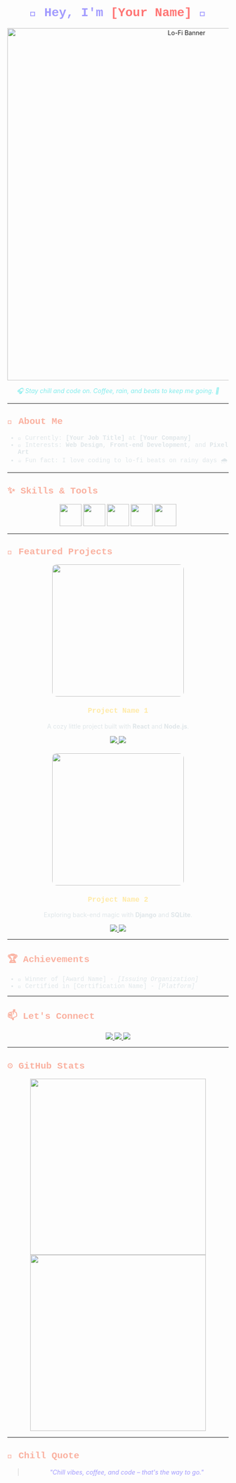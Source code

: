 <h1 align="center" style="font-family: 'Courier New', monospace; color: #a29bfe;">
  🌸 Hey, I'm <span style="color: #ff7675;">[Your Name]</span> 🌸
</h1>

<p align="center">
  <img src="./assets/lofi-banner.gif" alt="Lo-Fi Banner" width="800"/>
</p>

<p align="center" style="color: #81ecec; font-style: italic;">
  🎧 Stay chill and code on. Coffee, rain, and beats to keep me going. 🚀
</p>

---

<h2 align="left" style="font-family: 'Courier New', monospace; color: #fab1a0;">📖 About Me</h2>
<ul style="font-family: 'Courier New', monospace; color: #dfe6e9;">
  <li>💼 Currently: <b>[Your Job Title]</b> at <b>[Your Company]</b></li>
  <li>🎨 Interests: <b>Web Design</b>, <b>Front-end Development</b>, and <b>Pixel Art</b></li>
  <li>☕ Fun fact: I love coding to lo-fi beats on rainy days 🌧️</li>
</ul>

---

<h2 align="left" style="font-family: 'Courier New', monospace; color: #fab1a0;">✨ Skills & Tools</h2>
<div align="center">
  <img src="https://cdn.jsdelivr.net/gh/devicons/devicon/icons/html5/html5-original.svg" width="50" />
  <img src="https://cdn.jsdelivr.net/gh/devicons/devicon/icons/css3/css3-original.svg" width="50" />
  <img src="https://cdn.jsdelivr.net/gh/devicons/devicon/icons/javascript/javascript-original.svg" width="50" />
  <img src="https://cdn.jsdelivr.net/gh/devicons/devicon/icons/python/python-original.svg" width="50" />
  <img src="https://cdn.jsdelivr.net/gh/devicons/devicon/icons/react/react-original.svg" width="50" />
</div>

---

<h2 align="left" style="font-family: 'Courier New', monospace; color: #fab1a0;">🌌 Featured Projects</h2>

<div align="center" style="margin-bottom: 20px;">
  <img src="./assets/project1.png" width="300" style="border-radius: 10px;" />
  <h3 style="font-family: 'Courier New', monospace; color: #ffeaa7;">Project Name 1</h3>
  <p style="color: #dfe6e9;">A cozy little project built with <b>React</b> and <b>Node.js</b>.</p>
  <a href="https://github.com/your-profile/project1" target="_blank">
    <img src="https://img.shields.io/badge/Repo-Link-blue?style=for-the-badge" />
  </a>
  <a href="https://your-live-project-url.com" target="_blank">
    <img src="https://img.shields.io/badge/Live-Demo-orange?style=for-the-badge" />
  </a>
</div>

<div align="center">
  <img src="./assets/project2.gif" width="300" style="border-radius: 10px;" />
  <h3 style="font-family: 'Courier New', monospace; color: #ffeaa7;">Project Name 2</h3>
  <p style="color: #dfe6e9;">Exploring back-end magic with <b>Django</b> and <b>SQLite</b>.</p>
  <a href="https://github.com/your-profile/project2" target="_blank">
    <img src="https://img.shields.io/badge/Repo-Link-blue?style=for-the-badge" />
  </a>
  <a href="https://your-live-project-url.com" target="_blank">
    <img src="https://img.shields.io/badge/Live-Demo-orange?style=for-the-badge" />
  </a>
</div>

---

<h2 align="left" style="font-family: 'Courier New', monospace; color: #fab1a0;">🏆 Achievements</h2>
<ul style="font-family: 'Courier New', monospace; color: #dfe6e9;">
  <li>🥇 Winner of [Award Name] - <i>[Issuing Organization]</i></li>
  <li>📜 Certified in [Certification Name] - <i>[Platform]</i></li>
</ul>

---

<h2 align="left" style="font-family: 'Courier New', monospace; color: #fab1a0;">📫 Let's Connect</h2>
<p align="center">
  <a href="https://linkedin.com/in/your-profile" target="_blank">
    <img src="https://img.shields.io/badge/LinkedIn-blue?style=for-the-badge&logo=linkedin" />
  </a>
  <a href="mailto:your-email@example.com" target="_blank">
    <img src="https://img.shields.io/badge/Email-D14836?style=for-the-badge&logo=gmail&logoColor=white" />
  </a>
  <a href="https://twitter.com/your-handle" target="_blank">
    <img src="https://img.shields.io/badge/Twitter-1DA1F2?style=for-the-badge&logo=twitter" />
  </a>
</p>

---

<h2 align="left" style="font-family: 'Courier New', monospace; color: #fab1a0;">⚙️ GitHub Stats</h2>
<div align="center">
  <img src="https://github-readme-stats.vercel.app/api?username=your-username&show_icons=true&theme=radical" width="400" />
  <img src="https://github-readme-stats.vercel.app/api/top-langs/?username=your-username&layout=compact&theme=radical" width="400" />
</div>

---

<h2 align="left" style="font-family: 'Courier New', monospace; color: #fab1a0;">💬 Chill Quote</h2>
<blockquote align="center" style="color: #a29bfe;">
  <em>"Chill vibes, coffee, and code – that's the way to go."</em>
</blockquote>
